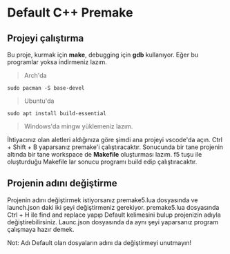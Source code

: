 # Default C++ Premake

## Projeyi çalıştırma

Bu proje, kurmak için **make**, debugging için **gdb** kullanıyor.
Eğer bu programlar yoksa indirmeniz lazım.
>Arch'da
```
sudo pacman -S base-devel
```
>Ubuntu'da
```
sudo apt install build-essential
```
>Windows'da mingw yüklemeniz lazım.

İhtiyacınız olan aletleri aldığınıza göre şimdi ana projeyi vscode'da
açın. Ctrl + Shift + B yaparsanız premake'i çalıştıracaktır. Sonucunda
bir tane projenin altında bir tane workspace de **Makefile** oluşturması
lazım. f5 tuşu ile oluşturduğu Makefile lar sonucu programı build edip
çalıştıracaktır.

## Projenin adını değiştirme

Projenin adını değiştirmek istiyorsanız premake5.lua
dosyasında ve launch.json daki iki şeyi değiştirmeniz
gerekiyor. premake5.lua dosyasında Ctrl + H ile
find and replace yapıp Default kelimesini bulup
projenizin adıyla değiştirebilirsiniz. Launc.json
dosyasında da aynı şeyi yaparsanız program
çalışmaya hazır demek.

Not: Adı Default olan dosyaların adını da değiştirmeyi
unutmayın!
